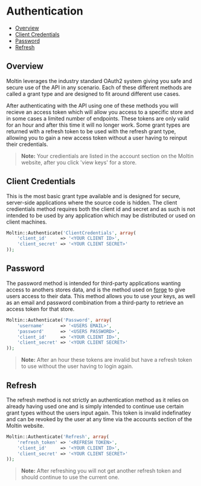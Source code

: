 # Authentication

- [Overview](#overview)
- [Client Credentials](#client-credentials)
- [Password](#password)
- [Refresh](#refresh)

<a name="overview"></a>
## Overview

Moltin leverages the industry standard OAuth2 system giving you safe and secure use of the API in any scenario. Each of these different methods are called a grant type and are designed to fit around different use cases.

After authenticating with the API using one of these methods you will recieve an access token which will allow you access to a specific store and in some cases a limited number of endpoints. These tokens are only valid for an hour and after this time it will no longer work. Some grant types are returned with a refresh token to be used with the refresh grant type, allowing you to gain a new access token without a user having to reinput their credentials.

> **Note:** Your credientials are listed in the account section on the Moltin website, after you click 'view keys' for a store.

<a name="client-credentials"></a>
## Client Credentials

This is the most basic grant type available and is designed for secure, server-side applications where the source code is hidden. The client credientials method requires both the client id and secret and as such is not intended to be used by any application which may be distributed or used on client machines.

``` php
Moltin::Authenticate('ClientCredentials', array(
	'client_id'     => '<YOUR CLIENT ID>',
	'client_secret' => '<YOUR CLIENT SECRET>'
));
```

<a name="password"></a>
## Password

The password method is intended for third-party applications wanting access to anothers stores data, and is the method used on [forge](forge) to give users access to their data. This method allows you to use your keys, as well as an email and password combination from a third-party to retrieve an access token for that store. 

``` php
Moltin::Authenticate('Password', array(
	'username'      => '<USERS EMAIL>',
	'password'      => '<USERS PASSWORD>',
	'client_id'     => '<YOUR CLIENT ID>',
	'client_secret' => '<YOUR CLIENT SECRET>'
));
```

> **Note:** After an hour these tokens are invalid but have a refresh token to use without the user having to login again.

<a name="refresh"></a>
## Refresh

The refresh method is not strictly an authentication method as it relies on already having used one and is simply intended to continue use certain grant types without the users input again. This token is invalid indefinatley and can be revoked by the user at any time via the accounts section of the Moltin website.

``` php
Moltin::Authenticate('Refresh', array(
	'refresh_token' => '<REFRESH TOKEN>',
	'client_id'     => '<YOUR CLIENT ID>',
	'client_secret' => '<YOUR CLIENT SECRET>'
));
```

> **Note:** After refreshing you will not get another refresh token and should continue to use the current one.